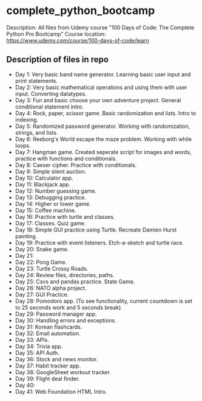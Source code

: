 # complete_python_bootcamp
Description: All files from Udemy course "100 Days of Code: The Complete Python Pro Bootcamp"
Course location: https://www.udemy.com/course/100-days-of-code/learn

## Description of files in repo
* Day 1: Very basic band name generator. Learning basic user input and print statements.
* Day 2: Very basic mathematical operations and using them with user input. Converting datatypes.
* Day 3: Fun and basic choose your own adventure project. General conditional statement intro.
* Day 4: Rock, paper, scissor game. Basic randomization and lists. Intro to indexing.
* Day 5: Randomized password generator. Working with randomization, strings, and lists.
* Day 6: Reeborg's World escape the maze problem. Working with while loops.
* Day 7: Hangman game. Created seperate script for images and words, practice with functions and conditionals.
* Day 8: Caeser cipher. Practice with conditionals.
* Day 9: Simple silent auction.
* Day 10: Calculator app.
* Day 11: Blackjack app.
* Day 12: Number guessing game.
* Day 13: Debugging practice.
* Day 14: Higher or lower game.
* Day 15: Coffee machine.
* Day 16: Practice with turtle and classes.
* Day 17: Classes. Quiz game.
* Day 18: Simple GUI practice using Turtle. Recreate Damien Hurst painting.
* Day 19: Practice with event listeners. Etch-a-sketch and turtle race.
* Day 20: Snake game.
* Day 21:
* Day 22: Pong Game.
* Day 23: Turtle Crossy Roads.
* Day 24: Review files, directories, paths.
* Day 25: Csvs and pandas practice. State Game.
* Day 26: NATO alpha project.
* Day 27: GUI Practice.
* Day 28: Pomodoro app. (To see functionality, current countdown is set to 25 seconds work and 5 seconds break).
* Day 29: Password manager app.
* Day 30: Handling errors and exceptions.
* Day 31: Korean flashcards.
* Day 32: Email automation.
* Day 33: APIs.
* Day 34: Trivia app.
* Day 35: API Auth.
* Day 36: Stock and news monitor.
* Day 37: Habit tracker app.
* Day 38: GoogleSheet workout tracker.
* Day 39: Flight deal finder.
* Day 40:
* Day 41: Web Foundation HTML Intro.
